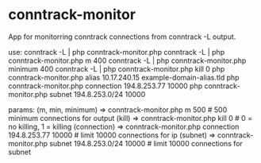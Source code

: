 conntrack-monitor
=================

App for monitorring conntrack connections from conntrack -L output.

use:
conntrack -L | php conntrack-monitor.php
conntrack -L | php conntrack-monitor.php m 400
conntrack -L | php conntrack-monitor.php minimum 400
conntrack -L | php conntrack-monitor.php kill 0
php conntrack-monitor.php alias 10.17.240.15 example-domain-alias.tld
php conntrack-monitor.php connection 194.8.253.77 10000
php conntrack-monitor.php subnet 194.8.253.0/24 10000


params:
(m, min, minimum) => conntrack-monitor.php m 500			# 500 minimum connections for output
(kill) => conntrack-monitor.php kill 0 					# 0 = no killing, 1 = killing
(connection) => conntrack-monitor.php connection 194.8.253.77 10000	# limit 10000 connections for ip
(subnet) => conntrack-monitor.php subnet 194.8.253.0/24 10000		# limit 10000 connections for subnet

